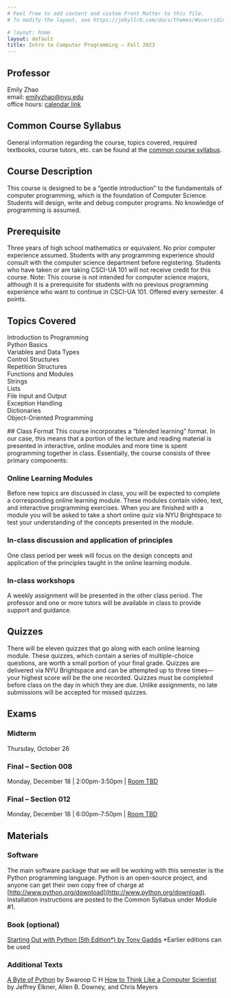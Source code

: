 ```yaml
---
# Feel free to add content and custom Front Matter to this file.
# To modify the layout, see https://jekyllrb.com/docs/themes/#overriding-theme-defaults

# layout: home
layout: default
title: Intro to Computer Programming – Fall 2023
---
```

<!-- To make sure that new lines appear as new paragraphs, put two spaces at the end of every line -->
<!-- https://stackoverflow.com/questions/15917463/embedding-markdown-in-jekyll-html -->

<link rel="stylesheet" href="{{ site.url }}{{ site.baseurl }}/assets/css/styles.css">

<div class="syllabus" markdown="1">
<div class="column-1" markdown="1">

<!-- ## Useful Links
[Brightspace](https://brightspace.nyu.edu/d2l/home/223178) | 
[Ed Forum](https://edstem.org/us/courses/23744/discussion/) | 
[Poll Everywhere](https://pollev.com/emilyzhao) -->

<!-- ## CSCI-UA.0002-011
Tuesday/Thursday, 4:55-6:10PM  
Room: GCASL Room 361 -->

## Professor
Emily Zhao  
email: emilyzhao@nyu.edu  
office hours: [calendar link](https://calendar.google.com/calendar/u/0/selfsched?sstoken=UUpJYlQwSjBaTTlufGRlZmF1bHR8OTk0MWM2MDQ2YzZkMjZhMjFhNzBmYjE2YTU1M2ZjM2I)

## Common Course Syllabus
General information regarding the course, topics covered, required textbooks, course tutors, etc. can be found at the [common course syllabus](https://cs.nyu.edu/elearning/CSCI_UA_0002/common_syllabus.php).

## Course Description
This course is designed to be a “gentle introduction” to the fundamentals of computer programming, which is the foundation of Computer Science. Students will design, write and debug computer programs. No knowledge of programming is assumed.

## Prerequisite
Three years of high school mathematics or equivalent. No prior computer experience assumed. Students with any programming experience should consult with the computer science department before registering. Students who have taken or are taking CSCI-UA 101 will not receive credit for this course. Note: This course is not intended for computer science majors, although it is a prerequisite for students with no previous programming experience who want to continue in CSCI-UA 101. Offered every semester. 4 points.

## Topics Covered
Introduction to Programming  
Python Basics  
Variables and Data Types  
Control Structures  
Repetition Structures  
Functions and Modules  
Strings  
Lists  
File Input and Output  
Exception Handling  
Dictionaries  
Object-Oriented Programming

</div>

<div class="column-2" markdown="1">
## Class Format
This course incorporates a “blended learning” format. In our case, this means that a portion of the lecture and reading material is presented in interactive, online modules and more time is spent programming together in class. Essentially, the course consists of three primary components:

### Online Learning Modules
Before new topics are discussed in class, you will be expected to complete a corresponding online learning module. These modules contain video, text, and interactive programming exercises. When you are finished with a module you will be asked to take a short online quiz via NYU Brightspace to test your understanding of the concepts presented in the module.

### In-class discussion and application of principles
One class period per week will focus on the design concepts and application of the principles taught in the online learning module.

### In-class workshops
A weekly assignment will be presented in the other class period. The professor and one or more tutors will be available in class to provide support and guidance.

## Quizzes
There will be eleven quizzes that go along with each online learning module. These quizzes, which contain a series of multiple-choice questions, are worth a small portion of your final grade. Quizzes are delivered via NYU Brightspace and can be attempted up to three times—your highest score will be the one recorded. Quizzes must be completed before class on the day in which they are due. Unlike assignments, no late submissions will be accepted for missed quizzes.

## Exams
### Midterm 
Thursday, October 26
### Final – Section 008
Monday, December 18 | 2:00pm-3:50pm | [Room TBD](https://cs.nyu.edu/dynamic/courses/exams/?semester=fall_2023&level=UA)
### Final – Section 012
Monday, December 18 | 6:00pm-7:50pm | [Room TBD](https://cs.nyu.edu/dynamic/courses/exams/?semester=fall_2023&level=UA)


## Materials

### Software
The main software package that we will be working with this semester is the Python programming language. Python is an open-source project, and anyone can get their own copy free of charge at [http://www.python.org/download](http://www.python.org/download). Installation instructions are posted to the Common Syllabus under Module #1.

### Book (optional)
[Starting Out with Python (5th Edition*) by Tony Gaddis](https://www.pearson.com/store/p/starting-out-with-python/P100002991999/9780136912330)
*Earlier editions can be used

### Additional Texts
[A Byte of Python](https://python.swaroopch.com/) by Swaroop C H
[How to Think Like a Computer Scientist](https://www.ict.ru.ac.za/Resources/cspw/thinkcspy3/thinkcspy3.pdf) by Jeffrey Elkner, Allen B. Downey, and Chris Meyers
</div>

</div>